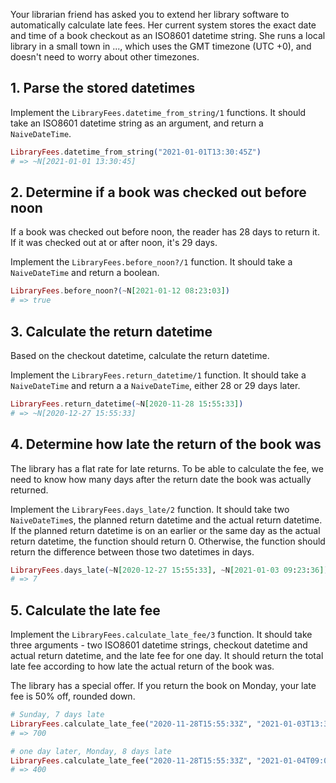 Your librarian friend has asked you to extend her library software to automatically calculate late fees.
Her current system stores the exact date and time of a book checkout as an ISO8601 datetime string.
She runs a local library in a small town in ..., which uses the GMT timezone (UTC +0), and doesn't need to worry about other timezones.

## 1. Parse the stored datetimes

Implement the `LibraryFees.datetime_from_string/1` functions. It should take an ISO8601 datetime string as an argument, and return a `NaiveDateTime`.

```elixir
LibraryFees.datetime_from_string("2021-01-01T13:30:45Z")
# => ~N[2021-01-01 13:30:45]
```

## 2. Determine if a book was checked out before noon

If a book was checked out before noon, the reader has 28 days to return it. If it was checked out at or after noon, it's 29 days.

Implement the `LibraryFees.before_noon?/1` function. It should take a `NaiveDateTime` and return a boolean.

```elixir
LibraryFees.before_noon?(~N[2021-01-12 08:23:03]) 
# => true
```

## 3. Calculate the return datetime

Based on the checkout datetime, calculate the return datetime.

Implement the `LibraryFees.return_datetime/1` function. It should take a `NaiveDateTime` and return a a `NaiveDateTime`, either 28 or 29 days later.

```elixir
LibraryFees.return_datetime(~N[2020-11-28 15:55:33])
# => ~N[2020-12-27 15:55:33]
```

## 4. Determine how late the return of the book was

The library has a flat rate for late returns. To be able to calculate the fee, we need to know how many days after the return date the book was actually returned.

Implement the `LibraryFees.days_late/2` function. It should take two `NaiveDateTime`s, the planned return datetime and the actual return datetime. If the planned return datetime is on an earlier or the same day as the actual return datetime, the function should return 0. Otherwise, the function should return the difference between those two datetimes in days. 

```elixir
LibraryFees.days_late(~N[2020-12-27 15:55:33], ~N[2021-01-03 09:23:36])
# => 7
```

## 5. Calculate the late fee

Implement the `LibraryFees.calculate_late_fee/3` function. It should take three arguments - two ISO8601 datetime strings, checkout datetime and actual return datetime, and the late fee for one day. It should return the total late fee according to how late the actual return of the book was.

The library has a special offer. If you return the book on Monday, your late fee is 50% off, rounded down.

```elixir
# Sunday, 7 days late
LibraryFees.calculate_late_fee("2020-11-28T15:55:33Z", "2021-01-03T13:30:45Z", 100)
# => 700

# one day later, Monday, 8 days late
LibraryFees.calculate_late_fee("2020-11-28T15:55:33Z", "2021-01-04T09:02:11Z", 100)
# => 400
```
